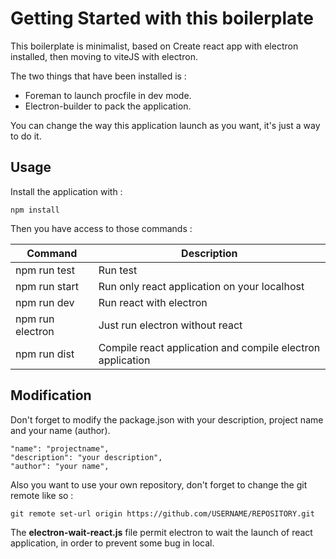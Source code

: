 # Getting Started with this boilerplate

This boilerplate is minimalist, based on Create react app with electron installed, then moving to viteJS with electron.

The two things that have been installed is :

- Foreman to launch procfile in dev mode.
- Electron-builder to pack the application.

You can change the way this application launch as you want, it's just a way to do it.

## Usage

Install the application with :

```
npm install
```

Then you have access to those commands :

| Command          | Description                                                |
| ---------------- | ---------------------------------------------------------- |
| npm run test     | Run test                                                   |
| npm run start    | Run only react application on your localhost               |
| npm run dev      | Run react with electron                                    |
| npm run electron | Just run electron without react                            |
| npm run dist     | Compile react application and compile electron application |


## Modification

Don't forget to modify the package.json with your description, project name and your name (author).

```
"name": "projectname",
"description": "your description",
"author": "your name",
```

Also you want to use your own repository, don't forget to change the git remote like so :

```
git remote set-url origin https://github.com/USERNAME/REPOSITORY.git
```

The **electron-wait-react.js** file permit electron to wait the launch of react application, in order to prevent some bug in local.
